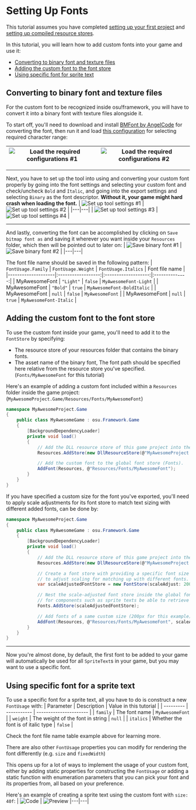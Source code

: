 # Setting Up Fonts
This tutorial assumes you have completed [setting up your first project](/ppy/osu-framework/wiki/Setting-up-your-first-project) and [setting up compiled resource stores](Setting-Up-Compiled-Resource-Stores).

In this tutorial, you will learn how to add custom fonts into your game and use it:
* [Converting to binary font and texture files](#converting-to-bianry-font-and-texture-files)
* [Adding the custom font to the font store](#adding-the-custom-font-to-the-font-store)
* [Using specific font for sprite text](#using-specific-font-for-sprite-text)

## Converting to binary font and texture files
For the custom font to be recognized inside osu!framework, you will have to convert it into a binary font with texture files alongside it.

To start off, you'll need to download and install [BMFont by AngelCode](https://www.angelcode.com/products/bmfont) for converting the font, then run it and load [this configuration](/ppy/osu-framework/blob/master/osu.Framework/Resources/Fonts/bmfont.bmfc) for selecting required character range:

| ![Load the required configurations #1](https://i.imgur.com/bnl9Eqk.png) | ![Load the required configurations #2](https://i.imgur.com/dhUJnK7.png)
|---|---|

---

Next, you have to set up the tool into using and converting your custom font properly by going into the font settings and selecting your custom font and check/uncheck `Bold` and `Italic`, and going into the export settings and selecting `Binary` as the font descriptor. **Without it, your game might hard crash when loading the font.**
| ![Set up tool settings #1](https://i.imgur.com/IcJNRGd.png) | ![Set up tool settings #2](https://i.imgur.com/XfD7Duq.png) |
|---|---|
| ![Set up tool settings #3](https://i.imgur.com/psnr8Nq.png) | ![Set up tool settings #4](https://i.imgur.com/Oz33p4Y.png) |

---

And lastly, converting the font can be accomplished by clicking on `Save bitmap font as` and saving it wherever you want inside your `Resources` folder, which then will be pointed out to later on:
| ![Save binary font #1](https://i.imgur.com/hznyByh.png) | ![Save binary font #2](https://i.imgur.com/FtsomGj.png) |
|---|---|

The font file name should be saved in the following pattern:
| `FontUsage.Family` | `FontUsage.Weight` | `FontUsage.Italics` | Font file name |
|--------------------|:------------------:|:-------------------:|:--------------:|
| MyAwesomeFont | `"Light"` | `false` | `MyAwesomeFont-Light` |
| MyAwesomeFont | `"Bold"` | `true` | `MyAwesomeFont-BoldItalic` |
| MyAwesomeFont | `null` | `false` | `MyAwesomeFont` |
| MyAwesomeFont | `null` | `true` | `MyAwesomeFont-Italic` |

## Adding the custom font to the font store
To use the custom font inside your game, you'll need to add it to the `FontStore` by specifying:
 - The resource store of your resources folder that contains the binary fonts.
 - The asset name of the binary font, The font path should be specified here relative from the resource store you've specified. (`Fonts/MyAwesomeFont` for this tutorial)

Here's an example of adding a custom font included within a `Resources` folder inside the game project: (`MyAwesomeProject.Game/Resources/Fonts/MyAwesomeFont`)
```csharp
namespace MyAwesomeProject.Game
{
    public class MyAwesomeGame : osu.Framework.Game
    {
        [BackgroundDependencyLoader]
        private void load()
        {
            // Add the DLL resource store of this game project into the global resources store.
            Resources.AddStore(new DllResourceStore(@"MyAwesomeProject.dll"));

            // Add the custom font to the global font store (Fonts).
            AddFont(Resources, @"Resources/Fonts/MyAwesomeFont");
        }
    }
}
```

If you have specified a custom size for the font you've exported, you'll need to apply scale adjustments for its font store to match text sizing with different added fonts, can be done by:
```csharp
namespace MyAwesomeProject.Game
{
    public class MyAwesomeGame : osu.Framework.Game
    {
        [BackgroundDependencyLoader]
        private void load()
        {
            // Add the DLL resource store of this game project into the global resources store.
            Resources.AddStore(new DllResourceStore(@"MyAwesomeProject.dll"));

            // Create a font store with providing a specific font size (200px for this example) 
            // to adjust scaling for matching up with different fonts.
            var scaleAdjustedFontStore = new FontStore(scaleAdjust: 200);

            // Nest the scale-adjusted font store inside the global font store 
            // for components such as sprite texts be able to retrieve the custom font.
            Fonts.AddStore(scaleAdjustedFontStore);

            // Add fonts of a same custom size (200px for this example) to the scale-adjusted font store.
            AddFont(Resources, @"Resources/Fonts/MyAwesomeFont", scaleAdjustedFontStore);
        }
    }
}
```

---

Now you're almost done, by default, the first font to be added to your game will automatically be used for all `SpriteText`s in your game, but you may want to use a specific font.
## Using specific font for a sprite text
To use a specific font for a sprite text, all you have to do is construct a new `FontUsage` with:
| Parameter | Description | Value in this tutorial |
| --------- | ----------- | ---------------------- |
| `family` | The font name | `MyAwesomeFont` |
| `weight` | The weight of the font in string | `null` |
| `italics` | Whether the font is of italic type | `false` |

Check the font file name table example above for learning more.

There are also other `FontUsage` properties you can modify for rendering the font differently (e.g. `size` and `fixedWidth`)

This opens up for a lot of ways to implement the usage of your custom font, either by adding static properties for constructing the `FontUsage` or adding a static function with enumeration parameters that you can pick your font and its properties from, all based on your preference.

Here's an example of creating a sprite text using the custom font with `size: 40f`:
| ![Code](https://i.imgur.com/1MV0AZC.png) | ![Preview](https://i.imgur.com/LnohnKj.png)
|---|---|